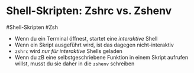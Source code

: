 # Shell-Skripten: Zshrc vs. Zshenv

#Shell-Skripten #Zsh

- Wenn du ein Terminal öffnest, startet eine _interaktive_ Shell
- Wenn ein Skript ausgeführt wird, ist das dagegen nicht-interaktiv
- `zshrc` wird _nur für interaktive_ Shells geladen
- Wenn du zB eine selbstgeschriebene Funktion in einem Skript aufrufen willst, musst du sie daher in die `zshenv` schreiben

